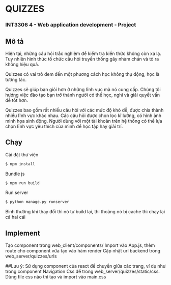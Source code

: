 # QUIZZES
### INT3306 4 - Web application development - Project

## Mô tả

Hiện tại, những câu hỏi trắc nghiệm để kiểm tra kiến thức không còn xa lạ. Tuy nhiên hình thức tổ chức câu hỏi truyền thống gây nhàm chán và tỏ ra không hiệu quả.

Quizzes có vai trò đem đến một phương cách học không thụ động, học là tương tác.

Quizzes sẽ giúp bạn giỏi hơn ở những lĩnh vực mà nó cung cấp. Chúng tôi hướng việc đào tạo bạn trở thành người có thể học, nghĩ và giải quyết vấn đề tốt hơn.

Quizzes bao gồm rất nhiều câu hỏi với các mức độ khó dễ, được chia thành nhiều lĩnh vực khác nhau. Các câu hỏi được chọn lọc kĩ lưỡng, có hình ảnh minh họa sinh động. Người dùng với một tài khoản trên hệ thống có thể lựa chọn lĩnh vực yêu thích của mình để học tập hay giải trí.

## Chạy
Cài đặt thư viện
```sh
$ npm install
```
Bundle js
```sh
$ npm run build
```
Run server
```sh
$ python manage.py runserver
```
Bình thường khi thay đổi thì nó tự build lại, thi thoảng nó bị cache thì chạy lại cả hai cái

## Implement
Tạo component trong web_client/components/
Import vào App.js, thêm route cho component vừa tạo vào hàm render
Cập nhật url backend trong web_server/quizzes/urls

##Lưu ý: 
Sử dụng component <Link> của react để chuyển giữa các trang, ví dụ như trong component Navigation
Css để trong web_server/quizzes/static/css. Dùng file css nào thì tạo và import vào main.css
